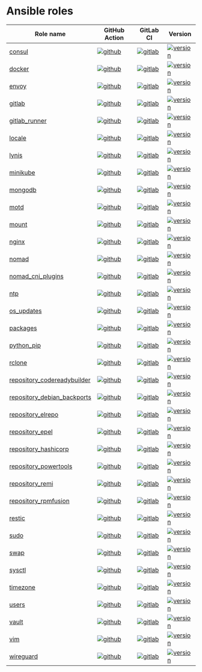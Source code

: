 # Ansible roles

|Role name|GitHub Action|GitLab CI|Version|
|---------|-------------|---------|-------|
|[consul](https://galaxy.ansible.com/mullholland/consul)|[![github](https://github.com/mullholland/ansible-role-consul/workflows/Ansible%20Molecule/badge.svg)](https://github.com/mullholland/ansible-role-consul/actions)|[![gitlab](https://gitlab.com/mullholland/ansible-role-consul/badges/main/pipeline.svg)](https://gitlab.com/mullholland/ansible-role-consul)|[![version](https://img.shields.io/github/commits-since/mullholland/ansible-role-consul/latest.svg)](https://github.com/mullholland/ansible-role-consul/releases)|
|[docker](https://galaxy.ansible.com/mullholland/docker)|[![github](https://github.com/mullholland/ansible-role-docker/workflows/Ansible%20Molecule/badge.svg)](https://github.com/mullholland/ansible-role-docker/actions)|[![gitlab](https://gitlab.com/mullholland/ansible-role-docker/badges/main/pipeline.svg)](https://gitlab.com/mullholland/ansible-role-docker)|[![version](https://img.shields.io/github/commits-since/mullholland/ansible-role-docker/latest.svg)](https://github.com/mullholland/ansible-role-docker/releases)|
|[envoy](https://galaxy.ansible.com/mullholland/envoy)|[![github](https://github.com/mullholland/ansible-role-envoy/workflows/Ansible%20Molecule/badge.svg)](https://github.com/mullholland/ansible-role-envoy/actions)|[![gitlab](https://gitlab.com/mullholland/ansible-role-envoy/badges/main/pipeline.svg)](https://gitlab.com/mullholland/ansible-role-envoy)|[![version](https://img.shields.io/github/commits-since/mullholland/ansible-role-envoy/latest.svg)](https://github.com/mullholland/ansible-role-envoy/releases)|
|[gitlab](https://galaxy.ansible.com/mullholland/gitlab)|[![github](https://github.com/mullholland/ansible-role-gitlab/workflows/Ansible%20Molecule/badge.svg)](https://github.com/mullholland/ansible-role-gitlab/actions)|[![gitlab](https://gitlab.com/mullholland/ansible-role-gitlab/badges/main/pipeline.svg)](https://gitlab.com/mullholland/ansible-role-gitlab)|[![version](https://img.shields.io/github/commits-since/mullholland/ansible-role-gitlab/latest.svg)](https://github.com/mullholland/ansible-role-gitlab/releases)|
|[gitlab_runner](https://galaxy.ansible.com/mullholland/gitlab_runner)|[![github](https://github.com/mullholland/ansible-role-gitlab_runner/workflows/Ansible%20Molecule/badge.svg)](https://github.com/mullholland/ansible-role-gitlab_runner/actions)|[![gitlab](https://gitlab.com/mullholland/ansible-role-gitlab_runner/badges/main/pipeline.svg)](https://gitlab.com/mullholland/ansible-role-gitlab_runner)|[![version](https://img.shields.io/github/commits-since/mullholland/ansible-role-gitlab_runner/latest.svg)](https://github.com/mullholland/ansible-role-gitlab_runner/releases)|
|[locale](https://galaxy.ansible.com/mullholland/locale)|[![github](https://github.com/mullholland/ansible-role-locale/workflows/Ansible%20Molecule/badge.svg)](https://github.com/mullholland/ansible-role-locale/actions)|[![gitlab](https://gitlab.com/mullholland/ansible-role-locale/badges/main/pipeline.svg)](https://gitlab.com/mullholland/ansible-role-locale)|[![version](https://img.shields.io/github/commits-since/mullholland/ansible-role-locale/latest.svg)](https://github.com/mullholland/ansible-role-locale/releases)|
|[lynis](https://galaxy.ansible.com/mullholland/lynis)|[![github](https://github.com/mullholland/ansible-role-lynis/workflows/Ansible%20Molecule/badge.svg)](https://github.com/mullholland/ansible-role-lynis/actions)|[![gitlab](https://gitlab.com/mullholland/ansible-role-lynis/badges/main/pipeline.svg)](https://gitlab.com/mullholland/ansible-role-lynis)|[![version](https://img.shields.io/github/commits-since/mullholland/ansible-role-lynis/latest.svg)](https://github.com/mullholland/ansible-role-lynis/releases)|
|[minikube](https://galaxy.ansible.com/mullholland/minikube)|[![github](https://github.com/mullholland/ansible-role-minikube/workflows/Ansible%20Molecule/badge.svg)](https://github.com/mullholland/ansible-role-minikube/actions)|[![gitlab](https://gitlab.com/mullholland/ansible-role-minikube/badges/main/pipeline.svg)](https://gitlab.com/mullholland/ansible-role-minikube)|[![version](https://img.shields.io/github/commits-since/mullholland/ansible-role-minikube/latest.svg)](https://github.com/mullholland/ansible-role-minikube/releases)|
|[mongodb](https://galaxy.ansible.com/mullholland/mongodb)|[![github](https://github.com/mullholland/ansible-role-mongodb/workflows/Ansible%20Molecule/badge.svg)](https://github.com/mullholland/ansible-role-mongodb/actions)|[![gitlab](https://gitlab.com/mullholland/ansible-role-mongodb/badges/main/pipeline.svg)](https://gitlab.com/mullholland/ansible-role-mongodb)|[![version](https://img.shields.io/github/commits-since/mullholland/ansible-role-mongodb/latest.svg)](https://github.com/mullholland/ansible-role-mongodb/releases)|
|[motd](https://galaxy.ansible.com/mullholland/motd)|[![github](https://github.com/mullholland/ansible-role-motd/workflows/Ansible%20Molecule/badge.svg)](https://github.com/mullholland/ansible-role-motd/actions)|[![gitlab](https://gitlab.com/mullholland/ansible-role-motd/badges/main/pipeline.svg)](https://gitlab.com/mullholland/ansible-role-motd)|[![version](https://img.shields.io/github/commits-since/mullholland/ansible-role-motd/latest.svg)](https://github.com/mullholland/ansible-role-motd/releases)|
|[mount](https://galaxy.ansible.com/mullholland/mount)|[![github](https://github.com/mullholland/ansible-role-mount/workflows/Ansible%20Molecule/badge.svg)](https://github.com/mullholland/ansible-role-mount/actions)|[![gitlab](https://gitlab.com/mullholland/ansible-role-mount/badges/main/pipeline.svg)](https://gitlab.com/mullholland/ansible-role-mount)|[![version](https://img.shields.io/github/commits-since/mullholland/ansible-role-mount/latest.svg)](https://github.com/mullholland/ansible-role-mount/releases)|
|[nginx](https://galaxy.ansible.com/mullholland/nginx)|[![github](https://github.com/mullholland/ansible-role-nginx/workflows/Ansible%20Molecule/badge.svg)](https://github.com/mullholland/ansible-role-nginx/actions)|[![gitlab](https://gitlab.com/mullholland/ansible-role-nginx/badges/main/pipeline.svg)](https://gitlab.com/mullholland/ansible-role-nginx)|[![version](https://img.shields.io/github/commits-since/mullholland/ansible-role-nginx/latest.svg)](https://github.com/mullholland/ansible-role-nginx/releases)|
|[nomad](https://galaxy.ansible.com/mullholland/nomad)|[![github](https://github.com/mullholland/ansible-role-nomad/workflows/Ansible%20Molecule/badge.svg)](https://github.com/mullholland/ansible-role-nomad/actions)|[![gitlab](https://gitlab.com/mullholland/ansible-role-nomad/badges/main/pipeline.svg)](https://gitlab.com/mullholland/ansible-role-nomad)|[![version](https://img.shields.io/github/commits-since/mullholland/ansible-role-nomad/latest.svg)](https://github.com/mullholland/ansible-role-nomad/releases)|
|[nomad_cni_plugins](https://galaxy.ansible.com/mullholland/nomad_cni_plugins)|[![github](https://github.com/mullholland/ansible-role-nomad_cni_plugins/workflows/Ansible%20Molecule/badge.svg)](https://github.com/mullholland/ansible-role-nomad_cni_plugins/actions)|[![gitlab](https://gitlab.com/mullholland/ansible-role-nomad_cni_plugins/badges/main/pipeline.svg)](https://gitlab.com/mullholland/ansible-role-nomad_cni_plugins)|[![version](https://img.shields.io/github/commits-since/mullholland/ansible-role-nomad_cni_plugins/latest.svg)](https://github.com/mullholland/ansible-role-nomad_cni_plugins/releases)|
|[ntp](https://galaxy.ansible.com/mullholland/ntp)|[![github](https://github.com/mullholland/ansible-role-ntp/workflows/Ansible%20Molecule/badge.svg)](https://github.com/mullholland/ansible-role-ntp/actions)|[![gitlab](https://gitlab.com/mullholland/ansible-role-ntp/badges/main/pipeline.svg)](https://gitlab.com/mullholland/ansible-role-ntp)|[![version](https://img.shields.io/github/commits-since/mullholland/ansible-role-ntp/latest.svg)](https://github.com/mullholland/ansible-role-ntp/releases)|
|[os_updates](https://galaxy.ansible.com/mullholland/os_updates)|[![github](https://github.com/mullholland/ansible-role-os_updates/workflows/Ansible%20Molecule/badge.svg)](https://github.com/mullholland/ansible-role-os_updates/actions)|[![gitlab](https://gitlab.com/mullholland/ansible-role-os_updates/badges/main/pipeline.svg)](https://gitlab.com/mullholland/ansible-role-os_updates)|[![version](https://img.shields.io/github/commits-since/mullholland/ansible-role-os_updates/latest.svg)](https://github.com/mullholland/ansible-role-os_updates/releases)|
|[packages](https://galaxy.ansible.com/mullholland/packages)|[![github](https://github.com/mullholland/ansible-role-packages/workflows/Ansible%20Molecule/badge.svg)](https://github.com/mullholland/ansible-role-packages/actions)|[![gitlab](https://gitlab.com/mullholland/ansible-role-packages/badges/main/pipeline.svg)](https://gitlab.com/mullholland/ansible-role-packages)|[![version](https://img.shields.io/github/commits-since/mullholland/ansible-role-packages/latest.svg)](https://github.com/mullholland/ansible-role-packages/releases)|
|[python_pip](https://galaxy.ansible.com/mullholland/python_pip)|[![github](https://github.com/mullholland/ansible-role-python_pip/workflows/Ansible%20Molecule/badge.svg)](https://github.com/mullholland/ansible-role-python_pip/actions)|[![gitlab](https://gitlab.com/mullholland/ansible-role-python_pip/badges/main/pipeline.svg)](https://gitlab.com/mullholland/ansible-role-python_pip)|[![version](https://img.shields.io/github/commits-since/mullholland/ansible-role-python_pip/latest.svg)](https://github.com/mullholland/ansible-role-python_pip/releases)|
|[rclone](https://galaxy.ansible.com/mullholland/rclone)|[![github](https://github.com/mullholland/ansible-role-rclone/workflows/Ansible%20Molecule/badge.svg)](https://github.com/mullholland/ansible-role-rclone/actions)|[![gitlab](https://gitlab.com/mullholland/ansible-role-rclone/badges/main/pipeline.svg)](https://gitlab.com/mullholland/ansible-role-rclone)|[![version](https://img.shields.io/github/commits-since/mullholland/ansible-role-rclone/latest.svg)](https://github.com/mullholland/ansible-role-rclone/releases)|
|[repository_codereadybuilder](https://galaxy.ansible.com/mullholland/repository_codereadybuilder)|[![github](https://github.com/mullholland/ansible-role-repository_codereadybuilder/workflows/Ansible%20Molecule/badge.svg)](https://github.com/mullholland/ansible-role-repository_codereadybuilder/actions)|[![gitlab](https://gitlab.com/mullholland/ansible-role-repository_codereadybuilder/badges/main/pipeline.svg)](https://gitlab.com/mullholland/ansible-role-repository_codereadybuilder)|[![version](https://img.shields.io/github/commits-since/mullholland/ansible-role-repository_codereadybuilder/latest.svg)](https://github.com/mullholland/ansible-role-repository_codereadybuilder/releases)|
|[repository_debian_backports](https://galaxy.ansible.com/mullholland/repository_debian_backports)|[![github](https://github.com/mullholland/ansible-role-repository_debian_backports/workflows/Ansible%20Molecule/badge.svg)](https://github.com/mullholland/ansible-role-repository_debian_backports/actions)|[![gitlab](https://gitlab.com/mullholland/ansible-role-repository_debian_backports/badges/main/pipeline.svg)](https://gitlab.com/mullholland/ansible-role-repository_debian_backports)|[![version](https://img.shields.io/github/commits-since/mullholland/ansible-role-repository_debian_backports/latest.svg)](https://github.com/mullholland/ansible-role-repository_debian_backports/releases)|
|[repository_elrepo](https://galaxy.ansible.com/mullholland/repository_elrepo)|[![github](https://github.com/mullholland/ansible-role-repository_elrepo/workflows/Ansible%20Molecule/badge.svg)](https://github.com/mullholland/ansible-role-repository_elrepo/actions)|[![gitlab](https://gitlab.com/mullholland/ansible-role-repository_elrepo/badges/main/pipeline.svg)](https://gitlab.com/mullholland/ansible-role-repository_elrepo)|[![version](https://img.shields.io/github/commits-since/mullholland/ansible-role-repository_elrepo/latest.svg)](https://github.com/mullholland/ansible-role-repository_elrepo/releases)|
|[repository_epel](https://galaxy.ansible.com/mullholland/repository_epel)|[![github](https://github.com/mullholland/ansible-role-repository_epel/workflows/Ansible%20Molecule/badge.svg)](https://github.com/mullholland/ansible-role-repository_epel/actions)|[![gitlab](https://gitlab.com/mullholland/ansible-role-repository_epel/badges/main/pipeline.svg)](https://gitlab.com/mullholland/ansible-role-repository_epel)|[![version](https://img.shields.io/github/commits-since/mullholland/ansible-role-repository_epel/latest.svg)](https://github.com/mullholland/ansible-role-repository_epel/releases)|
|[repository_hashicorp](https://galaxy.ansible.com/mullholland/repository_hashicorp)|[![github](https://github.com/mullholland/ansible-role-repository_hashicorp/workflows/Ansible%20Molecule/badge.svg)](https://github.com/mullholland/ansible-role-repository_hashicorp/actions)|[![gitlab](https://gitlab.com/mullholland/ansible-role-repository_hashicorp/badges/main/pipeline.svg)](https://gitlab.com/mullholland/ansible-role-repository_hashicorp)|[![version](https://img.shields.io/github/commits-since/mullholland/ansible-role-repository_hashicorp/latest.svg)](https://github.com/mullholland/ansible-role-repository_hashicorp/releases)|
|[repository_powertools](https://galaxy.ansible.com/mullholland/repository_powertools)|[![github](https://github.com/mullholland/ansible-role-repository_powertools/workflows/Ansible%20Molecule/badge.svg)](https://github.com/mullholland/ansible-role-repository_powertools/actions)|[![gitlab](https://gitlab.com/mullholland/ansible-role-repository_powertools/badges/main/pipeline.svg)](https://gitlab.com/mullholland/ansible-role-repository_powertools)|[![version](https://img.shields.io/github/commits-since/mullholland/ansible-role-repository_powertools/latest.svg)](https://github.com/mullholland/ansible-role-repository_powertools/releases)|
|[repository_remi](https://galaxy.ansible.com/mullholland/repository_remi)|[![github](https://github.com/mullholland/ansible-role-repository_remi/workflows/Ansible%20Molecule/badge.svg)](https://github.com/mullholland/ansible-role-repository_remi/actions)|[![gitlab](https://gitlab.com/mullholland/ansible-role-repository_remi/badges/main/pipeline.svg)](https://gitlab.com/mullholland/ansible-role-repository_remi)|[![version](https://img.shields.io/github/commits-since/mullholland/ansible-role-repository_remi/latest.svg)](https://github.com/mullholland/ansible-role-repository_remi/releases)|
|[repository_rpmfusion](https://galaxy.ansible.com/mullholland/repository_rpmfusion)|[![github](https://github.com/mullholland/ansible-role-repository_rpmfusion/workflows/Ansible%20Molecule/badge.svg)](https://github.com/mullholland/ansible-role-repository_rpmfusion/actions)|[![gitlab](https://gitlab.com/mullholland/ansible-role-repository_rpmfusion/badges/main/pipeline.svg)](https://gitlab.com/mullholland/ansible-role-repository_rpmfusion)|[![version](https://img.shields.io/github/commits-since/mullholland/ansible-role-repository_rpmfusion/latest.svg)](https://github.com/mullholland/ansible-role-repository_rpmfusion/releases)|
|[restic](https://galaxy.ansible.com/mullholland/restic)|[![github](https://github.com/mullholland/ansible-role-restic/workflows/Ansible%20Molecule/badge.svg)](https://github.com/mullholland/ansible-role-restic/actions)|[![gitlab](https://gitlab.com/mullholland/ansible-role-restic/badges/main/pipeline.svg)](https://gitlab.com/mullholland/ansible-role-restic)|[![version](https://img.shields.io/github/commits-since/mullholland/ansible-role-restic/latest.svg)](https://github.com/mullholland/ansible-role-restic/releases)|
|[sudo](https://galaxy.ansible.com/mullholland/sudo)|[![github](https://github.com/mullholland/ansible-role-sudo/workflows/Ansible%20Molecule/badge.svg)](https://github.com/mullholland/ansible-role-sudo/actions)|[![gitlab](https://gitlab.com/mullholland/ansible-role-sudo/badges/main/pipeline.svg)](https://gitlab.com/mullholland/ansible-role-sudo)|[![version](https://img.shields.io/github/commits-since/mullholland/ansible-role-sudo/latest.svg)](https://github.com/mullholland/ansible-role-sudo/releases)|
|[swap](https://galaxy.ansible.com/mullholland/swap)|[![github](https://github.com/mullholland/ansible-role-swap/workflows/Ansible%20Molecule/badge.svg)](https://github.com/mullholland/ansible-role-swap/actions)|[![gitlab](https://gitlab.com/mullholland/ansible-role-swap/badges/main/pipeline.svg)](https://gitlab.com/mullholland/ansible-role-swap)|[![version](https://img.shields.io/github/commits-since/mullholland/ansible-role-swap/latest.svg)](https://github.com/mullholland/ansible-role-swap/releases)|
|[sysctl](https://galaxy.ansible.com/mullholland/sysctl)|[![github](https://github.com/mullholland/ansible-role-sysctl/workflows/Ansible%20Molecule/badge.svg)](https://github.com/mullholland/ansible-role-sysctl/actions)|[![gitlab](https://gitlab.com/mullholland/ansible-role-sysctl/badges/main/pipeline.svg)](https://gitlab.com/mullholland/ansible-role-sysctl)|[![version](https://img.shields.io/github/commits-since/mullholland/ansible-role-sysctl/latest.svg)](https://github.com/mullholland/ansible-role-sysctl/releases)|
|[timezone](https://galaxy.ansible.com/mullholland/timezone)|[![github](https://github.com/mullholland/ansible-role-timezone/workflows/Ansible%20Molecule/badge.svg)](https://github.com/mullholland/ansible-role-timezone/actions)|[![gitlab](https://gitlab.com/mullholland/ansible-role-timezone/badges/main/pipeline.svg)](https://gitlab.com/mullholland/ansible-role-timezone)|[![version](https://img.shields.io/github/commits-since/mullholland/ansible-role-timezone/latest.svg)](https://github.com/mullholland/ansible-role-timezone/releases)|
|[users](https://galaxy.ansible.com/mullholland/users)|[![github](https://github.com/mullholland/ansible-role-users/workflows/Ansible%20Molecule/badge.svg)](https://github.com/mullholland/ansible-role-users/actions)|[![gitlab](https://gitlab.com/mullholland/ansible-role-users/badges/main/pipeline.svg)](https://gitlab.com/mullholland/ansible-role-users)|[![version](https://img.shields.io/github/commits-since/mullholland/ansible-role-users/latest.svg)](https://github.com/mullholland/ansible-role-users/releases)|
|[vault](https://galaxy.ansible.com/mullholland/vault)|[![github](https://github.com/mullholland/ansible-role-vault/workflows/Ansible%20Molecule/badge.svg)](https://github.com/mullholland/ansible-role-vault/actions)|[![gitlab](https://gitlab.com/mullholland/ansible-role-vault/badges/main/pipeline.svg)](https://gitlab.com/mullholland/ansible-role-vault)|[![version](https://img.shields.io/github/commits-since/mullholland/ansible-role-vault/latest.svg)](https://github.com/mullholland/ansible-role-vault/releases)|
|[vim](https://galaxy.ansible.com/mullholland/vim)|[![github](https://github.com/mullholland/ansible-role-vim/workflows/Ansible%20Molecule/badge.svg)](https://github.com/mullholland/ansible-role-vim/actions)|[![gitlab](https://gitlab.com/mullholland/ansible-role-vim/badges/main/pipeline.svg)](https://gitlab.com/mullholland/ansible-role-vim)|[![version](https://img.shields.io/github/commits-since/mullholland/ansible-role-vim/latest.svg)](https://github.com/mullholland/ansible-role-vim/releases)|
|[wireguard](https://galaxy.ansible.com/mullholland/wireguard)|[![github](https://github.com/mullholland/ansible-role-wireguard/workflows/Ansible%20Molecule/badge.svg)](https://github.com/mullholland/ansible-role-wireguard/actions)|[![gitlab](https://gitlab.com/mullholland/ansible-role-wireguard/badges/main/pipeline.svg)](https://gitlab.com/mullholland/ansible-role-wireguard)|[![version](https://img.shields.io/github/commits-since/mullholland/ansible-role-wireguard/latest.svg)](https://github.com/mullholland/ansible-role-wireguard/releases)|
